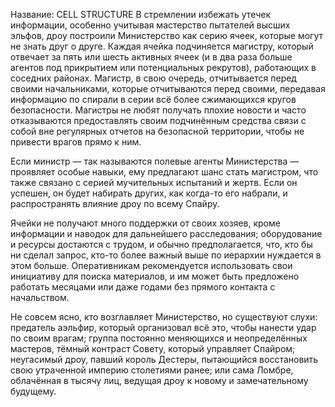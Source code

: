 Название: CELL STRUCTURE
В стремлении избежать утечек информации, особенно учитывая мастерство пытателей высших эльфов, дроу построили Министерство как серию ячеек, которые могут не знать друг о друге. Каждая ячейка подчиняется магистру, который отвечает за пять или шесть активных ячеек (и в два раза больше агентов под прикрытием или потенциальных рекрутов), работающих в соседних районах. Магистр, в свою очередь, отчитывается перед своими начальниками, которые отчитываются перед своими, передавая информацию по спирали в серии всё более сжимающихся кругов безопасности. Магистры не любят получать плохие новости и часто отказываются предоставлять своим подчинённым средства связи с собой вне регулярных отчетов на безопасной территории, чтобы не привести врагов прямо к ним.

Если министр — так называются полевые агенты Министерства — проявляет особые навыки, ему предлагают шанс стать магистром, что также связано с серией мучительных испытаний и жертв. Если он успешен, он будет набирать других, как когда-то его набрали, и распространять влияние дроу по всему Спайру.

Ячейки не получают много поддержки от своих хозяев, кроме информации и наводок для дальнейшего расследования; оборудование и ресурсы достаются с трудом, и обычно предполагается, что, кто бы ни сделал запрос, кто-то более важный выше по иерархии нуждается в этом больше. Оперативникам рекомендуется использовать свои инициативу для поиска материалов, и им может быть предложено работать месяцами или даже годами без прямого контакта с начальством.

Не совсем ясно, кто возглавляет Министерство, но существуют слухи: предатель аэльфир, который организовал всё это, чтобы нанести удар по своим врагам; группа постоянно меняющихся и неопределённых мастеров, тёмный контраст Совету, который управляет Спайром; неугасимый дроу, павший король Дестеры, пытающийся восстановить свою утраченной империю столетиями ранее; или сама Ломбре, облачённая в тысячу лиц, ведущая дроу к новому и замечательному будущему.